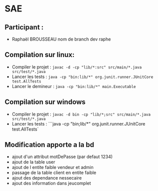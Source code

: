 # SAE 

## Participant :

- Raphaël BROUSSEAU nom de branch dev raphe 

## Compilation  sur linux: 

- Compiler le projet : ```javac -d -cp "lib/*:src" src/main/*.java src/test/*.java```
- Lancer les tests : ```java -cp "bin:lib/*" org.junit.runner.JUnitCore test.AllTests```
- Lancer le demineur : ```java -cp "bin:lib/*" main.Executable```

## Compilation sur windows 

- Compiler le projet : ```javac -d bin -cp "lib/*;src" src/main/*.java src/test/*.java```
- Lancer les tests : ```java -cp "bin;lib/*" org.junit.runner.JUnitCore test.AllTests`

## Modification apporte a la bd
- ajout d'un attribut motDePasse (par defaut 1234)
- ajout de la table user
- ajout de l entite faible vendeur et admin
- passage de la table client en entite faible
- ajout des dependance nessecaire 
- ajout des information dans jeucomplet 